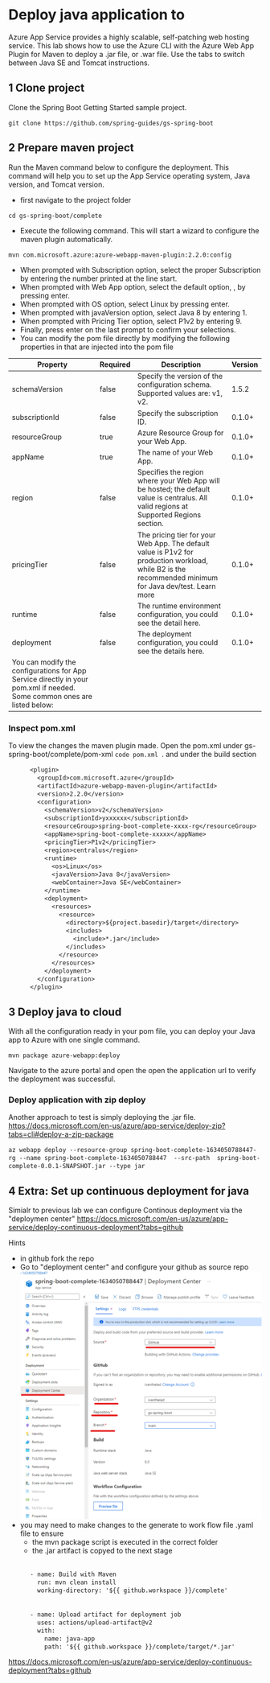 # Deploy java application to 
Azure App Service provides a highly scalable, self-patching web hosting service. This lab shows how to use the Azure CLI with the Azure Web App Plugin for Maven to deploy a .jar file, or .war file. Use the tabs to switch between Java SE and Tomcat instructions.

## 1 Clone project 
Clone the Spring Boot Getting Started sample project.
```
git clone https://github.com/spring-guides/gs-spring-boot
```
## 2 Prepare maven project
Run the Maven command below to configure the deployment. This command will help you to set up the App Service operating system, Java version, and Tomcat version.

- first navigate to the project folder 
```
cd gs-spring-boot/complete
```
- Execute the following command. This will start a wizard to configure the maven plugin automatically. 
```
mvn com.microsoft.azure:azure-webapp-maven-plugin:2.2.0:config
```
- When prompted with Subscription option, select the proper Subscription by entering the number printed at the line start.
- When prompted with Web App option, select the default option, <create>, by pressing enter.
- When prompted with OS option, select Linux by pressing enter.
- When prompted with javaVersion option, select Java 8 by entering 1.
- When prompted with Pricing Tier option, select P1v2 by entering 9.
- Finally, press enter on the last prompt to confirm your selections.
- You can modify the pom file directly by modifying the following properties in that are injected into the pom file 

 | Property | 	Required | 	Description | 	Version | 
 | -------- | ------------  | ---------  | ------------- | 
 | schemaVersion | false | 	Specify the version of the configuration schema. Supported values are: v1, v2. | 	1.5.2 | 
 | subscriptionId | false | Specify the subscription ID. | 	0.1.0+ | 
 | resourceGroup |  	true | 	Azure Resource Group for your Web App. | 	0.1.0+ | 
 | appName | 	true | 	The name of your Web App. | 	0.1.0+ | 
 | region | 	false | 	Specifies the region where your Web App will be hosted; the default value is centralus. All valid regions at Supported Regions section. | 	0.1.0+ | 
 | pricingTier | false | 	The pricing tier for your Web App. The default value is P1v2 for production workload, while B2 is the recommended minimum for Java dev/test. Learn more | 	0.1.0+ | 
 | runtime | false | 	The runtime environment configuration, you could see the detail here. | 	0.1.0+ | 
 | deployment | 	false | 	The deployment configuration, you could see the details here. | 	0.1.0+
You can modify the configurations for App Service directly in your pom.xml if needed. Some common ones are listed below: | 
### Inspect pom.xml
To view the changes the maven plugin made. Open the pom.xml under gs-spring-boot/complete/pom-xml  ``code pom.xml ``. and under the build section
```
      <plugin>
        <groupId>com.microsoft.azure</groupId>
        <artifactId>azure-webapp-maven-plugin</artifactId>
        <version>2.2.0</version>
        <configuration>
          <schemaVersion>v2</schemaVersion>
          <subscriptionId>yxxxxxx</subscriptionId>
          <resourceGroup>spring-boot-complete-xxxx-rg</resourceGroup>
          <appName>spring-boot-complete-xxxxx</appName>
          <pricingTier>P1v2</pricingTier>
          <region>centralus</region>
          <runtime>
            <os>Linux</os>
            <javaVersion>Java 8</javaVersion>
            <webContainer>Java SE</webContainer>
          </runtime>
          <deployment>
            <resources>
              <resource>
                <directory>${project.basedir}/target</directory>
                <includes>
                  <include>*.jar</include>
                </includes>
              </resource>
            </resources>
          </deployment>
        </configuration>
      </plugin>
```

## 3 Deploy java to cloud 
With all the configuration ready in your pom file, you can deploy your Java app to Azure with one single command.
```
mvn package azure-webapp:deploy
```
Navigate to the azure portal and open the open the application url to verify the deployment was successful. 
### Deploy application with zip deploy 
Another approach to test is simply deploying the .jar file. https://docs.microsoft.com/en-us/azure/app-service/deploy-zip?tabs=cli#deploy-a-zip-package
```
az webapp deploy --resource-group spring-boot-complete-1634050788447-rg --name spring-boot-complete-1634050788447  --src-path  spring-boot-complete-0.0.1-SNAPSHOT.jar --type jar
```

## 4 Extra: Set up continuous deployment for java 
Simialr to previous lab  we can configure Continous deployment via the "deploymen center" 
https://docs.microsoft.com/en-us/azure/app-service/deploy-continuous-deployment?tabs=github

Hints 
 - in github fork the repo 
 - Go to "deployment center" and configure your github as source repo
  ![registry](./img/javaappdeployment.png)
 - you may need to make changes to the generate to work flow file .yaml file to ensure
    * the mvn package script is executed in the correct folder 
    * the .jar artifact is copyed to the next stage 
```

      - name: Build with Maven
        run: mvn clean install
        working-directory: '${{ github.workspace }}/complete'
      
    
      - name: Upload artifact for deployment job
        uses: actions/upload-artifact@v2
        with:
          name: java-app
          path: '${{ github.workspace }}/complete/target/*.jar'
```


https://docs.microsoft.com/en-us/azure/app-service/deploy-continuous-deployment?tabs=github









